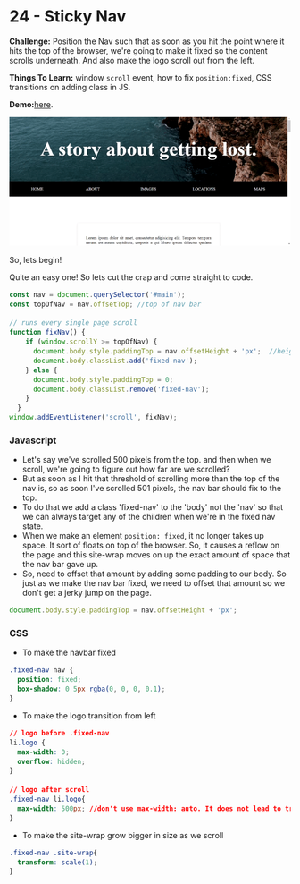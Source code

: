 # 24 - Sticky Nav

**Challenge:** Position the Nav such that as soon as you hit the point where it hits the top of the browser, we're going to make it fixed so the content scrolls underneath. And also make the logo scroll out from the left.

**Things To Learn:** window `scroll` event, how to fix `position:fixed`, CSS transitions on adding class in JS.

**Demo:**[here](https://tjgillweb.github.io/JavaScript30/24%20-%20Sticky%20Nav/).

![](images/sticky-nav.gif)

So, lets begin!

Quite an easy one! So lets cut the crap and come straight to code.

```Javascript
const nav = document.querySelector('#main');
const topOfNav = nav.offsetTop; //top of nav bar

// runs every single page scroll
function fixNav() {
    if (window.scrollY >= topOfNav) {
      document.body.style.paddingTop = nav.offsetHeight + 'px';  //height of nav bar
      document.body.classList.add('fixed-nav');
    } else {
      document.body.style.paddingTop = 0;
      document.body.classList.remove('fixed-nav');
    }
  }
window.addEventListener('scroll', fixNav);
```

### Javascript
- Let's say we've scrolled 500 pixels from the top. and then when we scroll, we're going to figure out how far are we scrolled?
- But as soon as I hit that threshold of scrolling more than the top of the nav is, so as soon I've scrolled 501 pixels, the nav bar should fix to the top.
- To do that we add a class 'fixed-nav' to the 'body' not the 'nav' so that we can always target any of the children when we're in the fixed nav
state.
- When we make an element `position: fixed`, it no longer takes up space. It sort of floats on top of the browser. So, it causes a reflow on the page and this site-wrap moves on up the exact amount of space that the nav bar gave up.
- So, need to offset that amount by adding some padding to our body. 
So just as we make the nav bar fixed, we need to offset that amount so we don't get a jerky jump on the page.
```Javascript
document.body.style.paddingTop = nav.offsetHeight + 'px'; 
```

### CSS
- To make the navbar fixed
```CSS
.fixed-nav nav {
  position: fixed;
  box-shadow: 0 5px rgba(0, 0, 0, 0.1);
}
```
- To make the logo transition from left
```CSS
// logo before .fixed-nav
li.logo {
  max-width: 0;
  overflow: hidden;
}

// logo after scroll
.fixed-nav li.logo{
  max-width: 500px; //don't use max-width: auto. It does not lead to transition. 
}
```

- To make the site-wrap grow bigger in size as we scroll
```CSS
.fixed-nav .site-wrap{
  transform: scale(1);
}
```



 
